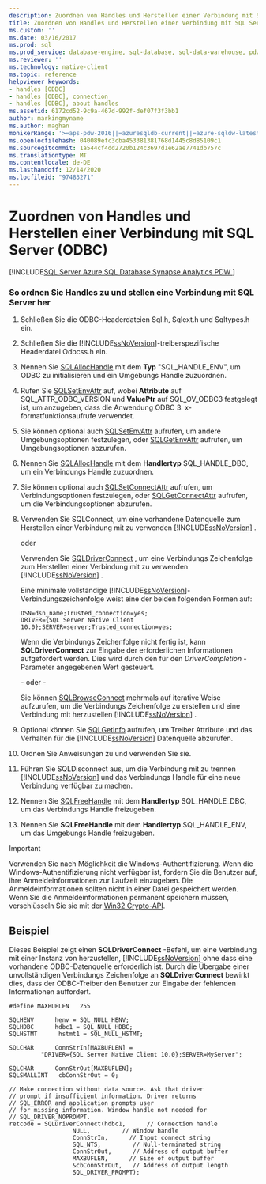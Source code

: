 ```yaml
---
description: Zuordnen von Handles und Herstellen einer Verbindung mit SQL Server (ODBC)
title: Zuordnen von Handles und Herstellen einer Verbindung mit SQL Server (ODBC) | Microsoft-Dokumentation
ms.custom: ''
ms.date: 03/16/2017
ms.prod: sql
ms.prod_service: database-engine, sql-database, sql-data-warehouse, pdw
ms.reviewer: ''
ms.technology: native-client
ms.topic: reference
helpviewer_keywords:
- handles [ODBC]
- handles [ODBC], connection
- handles [ODBC], about handles
ms.assetid: 6172cd52-9c9a-467d-992f-def07f3f3bb1
author: markingmyname
ms.author: maghan
monikerRange: '>=aps-pdw-2016||=azuresqldb-current||=azure-sqldw-latest||>=sql-server-2016||>=sql-server-linux-2017||=azuresqldb-mi-current'
ms.openlocfilehash: 040089efc3cba453381381768d1445c8d85109c1
ms.sourcegitcommit: 1a544cf4dd2720b124c3697d1e62ae7741db757c
ms.translationtype: MT
ms.contentlocale: de-DE
ms.lasthandoff: 12/14/2020
ms.locfileid: "97483271"
---
```

# <a name="allocate-handles-and-connect-to-sql-server-odbc"></a>Zuordnen von Handles und Herstellen einer Verbindung mit SQL Server (ODBC)
[!INCLUDE[SQL Server Azure SQL Database Synapse Analytics PDW ](../../includes/applies-to-version/sql-asdb-asdbmi-asa-pdw.md)]

    
### <a name="to-allocate-handles-and-connect-to-sql-server"></a>So ordnen Sie Handles zu und stellen eine Verbindung mit SQL Server her  
  
1.  Schließen Sie die ODBC-Headerdateien Sql.h, Sqlext.h und Sqltypes.h ein.  
  
2.  Schließen Sie die [!INCLUDE[ssNoVersion](../../includes/ssnoversion-md.md)]-treiberspezifische Headerdatei Odbcss.h ein.  
  
3.  Nennen Sie [SQLAllocHandle](../../odbc/reference/syntax/sqlallochandle-function.md) mit dem **Typ** "SQL_HANDLE_ENV", um ODBC zu initialisieren und ein Umgebungs Handle zuzuordnen.  
  
4.  Rufen Sie [SQLSetEnvAttr](../../relational-databases/native-client-odbc-api/sqlsetenvattr.md) auf, wobei **Attribute** auf SQL_ATTR_ODBC_VERSION und **ValuePtr** auf SQL_OV_ODBC3 festgelegt ist, um anzugeben, dass die Anwendung ODBC 3. x-formatfunktionsaufrufe verwendet.  
  
5.  Sie können optional auch [SQLSetEnvAttr](../../relational-databases/native-client-odbc-api/sqlsetenvattr.md) aufrufen, um andere Umgebungsoptionen festzulegen, oder [SQLGetEnvAttr](../../odbc/reference/syntax/sqlgetenvattr-function.md) aufrufen, um Umgebungsoptionen abzurufen.  
  
6.  Nennen Sie [SQLAllocHandle](../../odbc/reference/syntax/sqlallochandle-function.md) mit dem **Handlertyp** SQL_HANDLE_DBC, um ein Verbindungs Handle zuzuordnen.  
  
7.  Sie können optional auch [SQLSetConnectAttr](../../relational-databases/native-client-odbc-api/sqlsetconnectattr.md) aufrufen, um Verbindungsoptionen festzulegen, oder [SQLGetConnectAttr](../../relational-databases/native-client-odbc-api/sqlgetconnectattr.md) aufrufen, um die Verbindungsoptionen abzurufen.  
  
8.  Verwenden Sie SQLConnect, um eine vorhandene Datenquelle zum Herstellen einer Verbindung mit zu verwenden [!INCLUDE[ssNoVersion](../../includes/ssnoversion-md.md)] .  
  
     oder  
  
     Verwenden Sie [SQLDriverConnect](../../relational-databases/native-client-odbc-api/sqldriverconnect.md) , um eine Verbindungs Zeichenfolge zum Herstellen einer Verbindung mit zu verwenden [!INCLUDE[ssNoVersion](../../includes/ssnoversion-md.md)] .  
  
     Eine minimale vollständige [!INCLUDE[ssNoVersion](../../includes/ssnoversion-md.md)]-Verbindungszeichenfolge weist eine der beiden folgenden Formen auf:  
  
    ```  
    DSN=dsn_name;Trusted_connection=yes;  
    DRIVER={SQL Server Native Client 10.0};SERVER=server;Trusted_connection=yes;  
    ```  
  
     Wenn die Verbindungs Zeichenfolge nicht fertig ist, kann **SQLDriverConnect** zur Eingabe der erforderlichen Informationen aufgefordert werden. Dies wird durch den für den *DriverCompletion* -Parameter angegebenen Wert gesteuert.  
  
     \- oder -  
  
     Sie können [SQLBrowseConnect](../../relational-databases/native-client-odbc-api/sqlbrowseconnect.md) mehrmals auf iterative Weise aufzurufen, um die Verbindungs Zeichenfolge zu erstellen und eine Verbindung mit herzustellen [!INCLUDE[ssNoVersion](../../includes/ssnoversion-md.md)] .  
  
9. Optional können Sie [SQLGetInfo](../../relational-databases/native-client-odbc-api/sqlgetinfo.md) aufrufen, um Treiber Attribute und das Verhalten für die [!INCLUDE[ssNoVersion](../../includes/ssnoversion-md.md)] Datenquelle abzurufen.  
  
10. Ordnen Sie Anweisungen zu und verwenden Sie sie.  
  
11. Führen Sie SQLDisconnect aus, um die Verbindung mit zu trennen [!INCLUDE[ssNoVersion](../../includes/ssnoversion-md.md)] und das Verbindungs Handle für eine neue Verbindung verfügbar zu machen.  
  
12. Nennen Sie [SQLFreeHandle](../../relational-databases/native-client-odbc-api/sqlfreehandle.md) mit dem **Handlertyp** SQL_HANDLE_DBC, um das Verbindungs Handle freizugeben.  
  
13. Nennen Sie **SQLFreeHandle** mit dem **Handlertyp** SQL_HANDLE_ENV, um das Umgebungs Handle freizugeben.  
  
> [!IMPORTANT]  
>  Verwenden Sie nach Möglichkeit die Windows-Authentifizierung. Wenn die Windows-Authentifizierung nicht verfügbar ist, fordern Sie die Benutzer auf, ihre Anmeldeinformationen zur Laufzeit einzugeben. Die Anmeldeinformationen sollten nicht in einer Datei gespeichert werden. Wenn Sie die Anmeldeinformationen permanent speichern müssen, verschlüsseln Sie sie mit der [Win32 Crypto-API](/windows/win32/seccrypto/cryptography-reference).  
  
## <a name="example"></a>Beispiel  
 Dieses Beispiel zeigt einen **SQLDriverConnect** -Befehl, um eine Verbindung mit einer Instanz von herzustellen, [!INCLUDE[ssNoVersion](../../includes/ssnoversion-md.md)] ohne dass eine vorhandene ODBC-Datenquelle erforderlich ist. Durch die Übergabe einer unvollständigen Verbindungs Zeichenfolge an **SQLDriverConnect** bewirkt dies, dass der ODBC-Treiber den Benutzer zur Eingabe der fehlenden Informationen auffordert.  
  
```  
#define MAXBUFLEN   255  
  
SQLHENV      henv = SQL_NULL_HENV;  
SQLHDBC      hdbc1 = SQL_NULL_HDBC;  
SQLHSTMT      hstmt1 = SQL_NULL_HSTMT;  
  
SQLCHAR      ConnStrIn[MAXBUFLEN] =  
         "DRIVER={SQL Server Native Client 10.0};SERVER=MyServer";  
  
SQLCHAR      ConnStrOut[MAXBUFLEN];  
SQLSMALLINT   cbConnStrOut = 0;  
  
// Make connection without data source. Ask that driver   
// prompt if insufficient information. Driver returns  
// SQL_ERROR and application prompts user  
// for missing information. Window handle not needed for  
// SQL_DRIVER_NOPROMPT.  
retcode = SQLDriverConnect(hdbc1,      // Connection handle  
                  NULL,         // Window handle  
                  ConnStrIn,      // Input connect string  
                  SQL_NTS,         // Null-terminated string  
                  ConnStrOut,      // Address of output buffer  
                  MAXBUFLEN,      // Size of output buffer  
                  &cbConnStrOut,   // Address of output length  
                  SQL_DRIVER_PROMPT);  
```  
  
